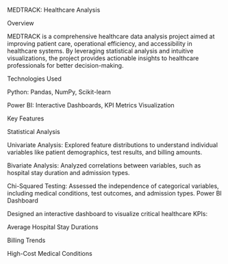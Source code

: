 MEDTRACK: Healthcare Analysis

Overview

MEDTRACK is a comprehensive healthcare data analysis project aimed at improving patient care, operational efficiency, and accessibility in healthcare systems. By leveraging statistical analysis and intuitive visualizations, the project provides actionable insights to healthcare professionals for better decision-making.

Technologies Used

Python: Pandas, NumPy, Scikit-learn

Power BI: Interactive Dashboards, KPI Metrics Visualization

Key Features

Statistical Analysis

Univariate Analysis: Explored feature distributions to understand individual variables like patient demographics, test results, and billing amounts.

Bivariate Analysis: Analyzed correlations between variables, such as hospital stay duration and admission types.

Chi-Squared Testing: Assessed the independence of categorical variables, including medical conditions, test outcomes, and admission types.
Power BI Dashboard

Designed an interactive dashboard to visualize critical healthcare KPIs:

Average Hospital Stay Durations

Billing Trends

High-Cost Medical Conditions
